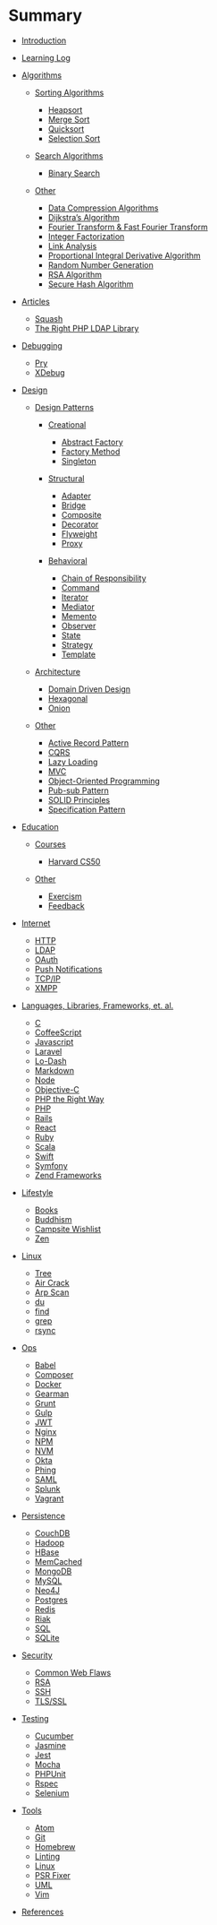 # Summary

-   [Introduction](README.md)

-   [Learning Log](learning_log.md)

-   [Algorithms](algorithms/README.md)

    -   [Sorting Algorithms](algorithms/sorting.md)

        -   [Heapsort](algorithms/heapsort.md)
        -   [Merge Sort](algorithms/merge_sort.md)
        -   [Quicksort](algorithms/quicksort.md)
        -   [Selection Sort]()

    -   [Search Algorithms](algorithms/search.md)

        -   [Binary Search](algorithms/binary_search.md)

    -   [Other](algorithms/other.md)

        -   [Data Compression Algorithms]()
        -   [Dijkstra’s Algorithm]()
        -   [Fourier Transform & Fast Fourier Transform]()
        -   [Integer Factorization]()
        -   [Link Analysis]()
        -   [Proportional Integral Derivative Algorithm]()
        -   [Random Number Generation]()
        -   [RSA Algorithm]()
        -   [Secure Hash Algorithm]()

-   [Articles](articles/README.md)

    -   [Squash](articles/squash.md)
    -   [The Right PHP LDAP Library](articles/search_for_php_ldap_library.md)

-   [Debugging](debugging/README.md)

    -   [Pry]()
    -   [XDebug]()

-   [Design](design/README.md)

    -   [Design Patterns](design/design_patterns.md)

        -   [Creational](design/creational.md)

            -   [Abstract Factory](design/abstract_factory.md)
            -   [Factory Method](design/factory_method.md)
            -   [Singleton](design/singleton.md)

        -   [Structural](design/structural.md)

            -   [Adapter](/design/adapter.md)
            -   [Bridge](/design/bridge.md)
            -   [Composite](/design/composite.md)
            -   [Decorator](/design/decorator.md)
            -   [Flyweight](/design/flyweight.md)
            -   [Proxy](/design/proxy.md)

        -   [Behavioral](design/behavioral.md)

            -   [Chain of Responsibility](design/chain_of_responsibility.md)
            -   [Command](design/command.md)
            -   [Iterator](design/iterator.md)
            -   [Mediator](design/mediator.md)
            -   [Memento](design/memento.md)
            -   [Observer](design/observer.md)
            -   [State](design/state.md)
            -   [Strategy](design/strategy.md)
            -   [Template](design/template.md)

    -   [Architecture](design/architecture.md)

        -   [Domain Driven Design](design/ddd.md)
        -   [Hexagonal](design/hexagonal.md)
        -   [Onion](design/onion.md)

    -   [Other](design/other.md)

        -   [Active Record Pattern](design/active_record_pattern.md)
        -   [CQRS](design/cqrs.md)
        -   [Lazy Loading](design/lazy_loading.md)
        -   [MVC](design/mvc.md)
        -   [Object-Oriented Programming](design/oop.md)
        -   [Pub-sub Pattern](design/pub_sub.md)
        -   [SOLID Principles](design/solid.md)
        -   [Specification Pattern](design/specification_pattern.md)

-   [Education](education/README.md)

    -   [Courses](education/courses.md)

        -   [Harvard CS50](education/harvard_cs50.md)

    -   [Other](education/other.md)

        -   [Exercism](education/exercism.md)
        -   [Feedback](education/feedback.md)

-   [Internet](internet/README.md)

    -   [HTTP](internet/http.md)
    -   [LDAP](internet/ldap.md)
    -   [OAuth](internet/oauth.md)
    -   [Push Notifications](internet/push_notifications.md)
    -   [TCP/IP]()
    -   [XMPP](internet/xmpp.md)

-   [Languages, Libraries, Frameworks, et. al.](languages/README.md)

    -   [C](languages/c.md)
    -   [CoffeeScript](languages/coffeescript.md)
    -   [Javascript](languages/javascript.md)
    -   [Laravel]()
    -   [Lo-Dash]()
    -   [Markdown](languages/markdown.md)
    -   [Node]()
    -   [Objective-C](languages/objective-c.md)
    -   [PHP the Right Way](languages/php-the-right-way.md)
    -   [PHP](languages/php.md)
    -   [Rails](languages/rails.md)
    -   [React](languages/react.md)
    -   [Ruby](languages/ruby.md)
    -   [Scala](languages/scala.md)
    -   [Swift](languages/swift.md)
    -   [Symfony]()
    -   [Zend Frameworks]()

-   [Lifestyle](lifestyle/README.md)

    -   [Books](lifestyle/books.md)
    -   [Buddhism](lifestyle/buddhism.md)
    -   [Campsite Wishlist](lifestyle/campsite_wishlist.md)
    -   [Zen](lifestyle/zen.md)

-   [Linux](linux/README.md)

    -   [Tree](linux/tree.md)
    -   [Air Crack]()
    -   [Arp Scan]()
    -   [du](linux/du.md)
    -   [find]()
    -   [grep](linux/grep.md)
    -   [rsync](linux/rsync.md)

-   [Ops](ops/README.md)

    -   [Babel]()
    -   [Composer](ops/composer.md)
    -   [Docker](ops/docker.md)
    -   [Gearman](ops/gearman.md)
    -   [Grunt]()
    -   [Gulp](ops/gulp.md)
    -   [JWT](ops/jwt.md)
    -   [Nginx]()
    -   [NPM](ops/npm.md)
    -   [NVM](ops/nvm.md)
    -   [Okta]()
    -   [Phing](ops/phing.md)
    -   [SAML]()
    -   [Splunk]()
    -   [Vagrant]()

-   [Persistence](persistence/README.md)

    -   [CouchDB]()
    -   [Hadoop]()
    -   [HBase]()
    -   [MemCached]()
    -   [MongoDB]()
    -   [MySQL]()
    -   [Neo4J]()
    -   [Postgres](persistence/postgres.md)
    -   [Redis]()
    -   [Riak]()
    -   [SQL](persistence/sql.md)
    -   [SQLite](persistence/sqlite.md)

-   [Security](security/README.md)

    -   [Common Web Flaws](security/common_web_security_flaws.md)
    -   [RSA]()
    -   [SSH](security/ssh.md)
    -   [TLS/SSL]()

-   [Testing](testing/README.md)

    -   [Cucumber]()
    -   [Jasmine]()
    -   [Jest]()
    -   [Mocha]()
    -   [PHPUnit]()
    -   [Rspec](testing/rspec.md)
    -   [Selenium](testing/selenium.md)

-   [Tools](tools/README.md)

    -   [Atom]()
    -   [Git](tools/git.md)
    -   [Homebrew](tools/homebrew.md)
    -   [Linting]()
    -   [Linux](tools/linux.md)
    -   [PSR Fixer](tools/psr-fixer.md)
    -   [UML](tools/uml.md)
    -   [Vim](tools/vim.md)

-   [References](references.md)

